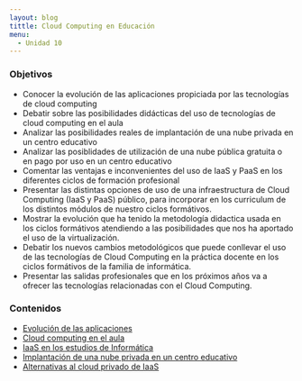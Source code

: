 ```yaml
---
layout: blog
tittle: Cloud Computing en Educación
menu:
  - Unidad 10
---
```


### Objetivos

* Conocer la evolución de las aplicaciones propiciada por las tecnologías de cloud computing
* Debatir sobre las posibilidades didácticas del uso de tecnologías de cloud
  computing en el aula
* Analizar las posibilidades reales de implantación de una nube privada en un
  centro educativo
* Analizar las posiblidades de utilización de una nube pública gratuita o en
  pago por uso en un centro educativo
* Comentar las ventajas e inconvenientes del uso de IaaS y PaaS en los
  diferentes ciclos de formación profesional
* Presentar las distintas opciones de uso de una infraestructura de Cloud
  Computing (IaaS y PaaS) público, para incorporar en los curriculum de los
  distintos módulos de nuestro ciclos formátivos.
* Mostrar la evolución que ha tenido la metodología didactica usada en los
  ciclos formátivos atendiendo a las posibilidades que nos ha aportado el uso de
  la virtualización.
* Debatir los nuevos cambios metodológicos que puede conllevar el uso de las
  tecnologías de Cloud Computing en la práctica docente en los ciclos formátivos
  de la familia de informática.
* Presentar las salidas profesionales que en los próximos años va a ofrecer las
  tecnologías relacionadas con el Cloud Computing.

### Contenidos

* [Evolución de las aplicaciones](presentacion_evol_aplicaciones.html)
* [Cloud computing en el aula](presentacion_cloud_aula.html)
* [IaaS en los estudios de Informática](presentacion_iaas_educacion.html)
* [Implantación de una nube privada en un centro educativo](presentacion_implantacion.html)
* [Alternativas al cloud privado de IaaS](presentacion_iaas_publico)

<!-- ### Enlaces relacionados -->

<!-- * [Cloud Computing en la formación TIC](http://www.gonzalonazareno.org/cloud/material/cloud_en_la_educacion.pdf) -->

